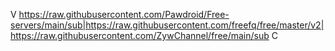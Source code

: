 V
https://raw.githubusercontent.com/Pawdroid/Free-servers/main/sub|https://raw.githubusercontent.com/freefq/free/master/v2|https://raw.githubusercontent.com/ZywChannel/free/main/sub
C

